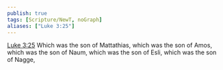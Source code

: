 ```yaml
---
publish: true
tags: [Scripture/NewT, noGraph]
aliases: ["Luke 3:25"]
---
```

[Luke 3:25](https://churchofjesuschrist.org/study/scriptures/nt/luke/3?lang=eng&id=p25#p25) Which was the son of Mattathias, which was the son of Amos, which was the son of Naum, which was the son of Esli, which was the son of Nagge,
